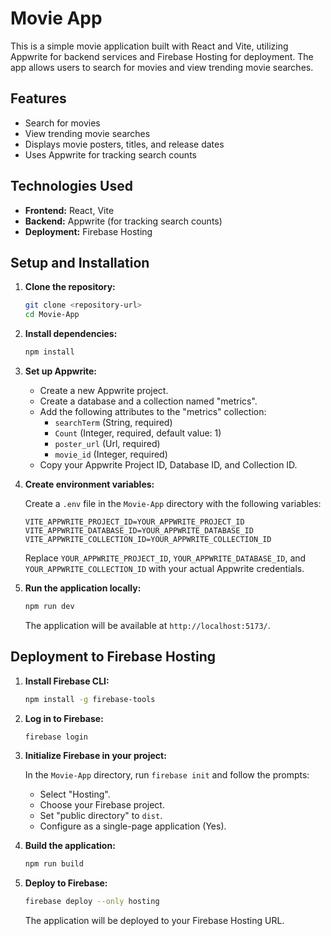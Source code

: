 # Movie App

This is a simple movie application built with React and Vite, utilizing Appwrite for backend services and Firebase Hosting for deployment. The app allows users to search for movies and view trending movie searches.

## Features

*   Search for movies
*   View trending movie searches
*   Displays movie posters, titles, and release dates
*   Uses Appwrite for tracking search counts

## Technologies Used

*   **Frontend:** React, Vite
*   **Backend:** Appwrite (for tracking search counts)
*   **Deployment:** Firebase Hosting

## Setup and Installation

1.  **Clone the repository:**

    ```bash
    git clone <repository-url>
    cd Movie-App
    ```

2.  **Install dependencies:**

    ```bash
    npm install
    ```

3.  **Set up Appwrite:**

    *   Create a new Appwrite project.
    *   Create a database and a collection named "metrics".
    *   Add the following attributes to the "metrics" collection:
        *   `searchTerm` (String, required)
        *   `Count` (Integer, required, default value: 1)
        *   `poster_url` (Url, required)
        *   `movie_id` (Integer, required)
    *   Copy your Appwrite Project ID, Database ID, and Collection ID.

4.  **Create environment variables:**

    Create a `.env` file in the `Movie-App` directory with the following variables:

    ```env
    VITE_APPWRITE_PROJECT_ID=YOUR_APPWRITE_PROJECT_ID
    VITE_APPWRITE_DATABASE_ID=YOUR_APPWRITE_DATABASE_ID
    VITE_APPWRITE_COLLECTION_ID=YOUR_APPWRITE_COLLECTION_ID
    ```

    Replace `YOUR_APPWRITE_PROJECT_ID`, `YOUR_APPWRITE_DATABASE_ID`, and `YOUR_APPWRITE_COLLECTION_ID` with your actual Appwrite credentials.

5.  **Run the application locally:**

    ```bash
    npm run dev
    ```

    The application will be available at `http://localhost:5173/`.

## Deployment to Firebase Hosting

1.  **Install Firebase CLI:**

    ```bash
    npm install -g firebase-tools
    ```

2.  **Log in to Firebase:**

    ```bash
    firebase login
    ```

3.  **Initialize Firebase in your project:**

    In the `Movie-App` directory, run `firebase init` and follow the prompts:
    *   Select "Hosting".
    *   Choose your Firebase project.
    *   Set "public directory" to `dist`.
    *   Configure as a single-page application (Yes).

4.  **Build the application:**

    ```bash
    npm run build
    ```

5.  **Deploy to Firebase:**

    ```bash
    firebase deploy --only hosting
    ```

    The application will be deployed to your Firebase Hosting URL.
